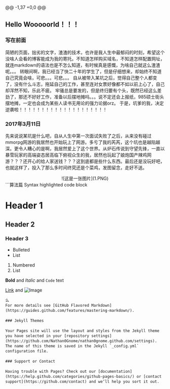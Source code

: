 @@ -1,37 +0,0 @@
## Hello Wooooorld！！！
### 写在前面
简陋的页面，拙劣的文字，渣渣的技术，也许是我人生中最郁闷的时刻，希望这个没啥人会看的博客能成为我的寄托。不知道怎样购买域名，不知道怎样配置网址，就连markdown的语法也是不怎么知道，有时候真是感慨，为啥自己就这么渣渣呢。。。
转眼间啊，我已经当了快二十年的学生了，但是仔细想来，却始终不知道自己究竟会啥，可悲。。。可悲。。。
自从被带入某坑之后，觉得自己整个人都变了，没有什么斗志，拖延自己的工作，甚至连对女票好像都不如以前上心了，自己却浑然不知，乐此不疲。
牢骚总是要发的，但是终归要有个头，既然已经这么差劲了，那还不好好工作，准备以后摆地摊吗。。。说不定还会上报纸，985硕士街头摆地摊，一定也会成为某些人读书无用论的强力论据orz。
于是，坑爹的我，决定逆袭啦！！！！！！！！！！！！！！！！！！！！
### 2017年3月11日
先来说说某坑是什么吧，自从人生中第一次面试失败了之后，从来没有碰过mmorpg网游的我居然也开始玩上了网游。多亏了我的芮芮，这个坑也是越陷越深。更令人糟心的是啊，我居然爱上了这个世界。从炉石传说到守望先锋，一直以暴雪玩家的高端姿态居高临下俯视众生的我，居然也玩起了娘炮国产辣鸡网游？？？还开心的给人家送钱？？？这到底都是些什么东西。最后还是没玩好吧，也就这样了，投入了那么多时间终究还是个菜鸡，发图留念，走好不送。
<div align="center">
![这是一张图片](1.PNG)
</div>
```算法篇
Syntax highlighted code block

# Header 1
## Header 2
### Header 3

- Bulleted
- List

1. Numbered
2. List

**Bold** and _Italic_ and `Code` text

[Link](url) and ![Image](src)
```
么
For more details see [GitHub Flavored Markdown](https://guides.github.com/features/mastering-markdown/).

### Jekyll Themes

Your Pages site will use the layout and styles from the Jekyll theme you have selected in your [repository settings](https://github.com/Nathan0Gnome/nathan0gnome.github.com/settings). The name of this theme is saved in the Jekyll `_config.yml` configuration file.

### Support or Contact

Having trouble with Pages? Check out our [documentation](https://help.github.com/categories/github-pages-basics/) or [contact support](https://github.com/contact) and we’ll help you sort it out.
